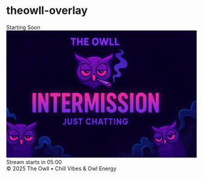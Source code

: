 # theowll-overlay

<!doctype html>
<html>
<head>
  <meta charset="utf-8" />
  <meta name="viewport" content="width=device-width,initial-scale=1" />
  <title>Starting Soon - The Owll</title>
  <link rel="stylesheet" href="style.css" />
</head>
<body>
  <div class="center">
    <div class="neon-title">Starting Soon</div>
    <div class="owl-card">
      <img src="assets/owl_intermission.png" alt="The Owll mascot" />
      <div class="smoke smoke-1"></div>
      <div class="smoke smoke-2"></div>
    </div>
    <div class="subtitle">Stream starts in <span id="countdown" data-seconds="300">05:00</span></div>
    <div class="glow-line"></div>
  </div>
  <div class="footer">© 2025 The Owll • Chill Vibes & Owl Energy</div>
  <script src="script.js"></script>
</body>
</html>
